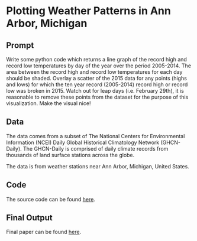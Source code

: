 # Plotting Weather Patterns in Ann Arbor, Michigan

## Prompt
Write some python code which returns a line graph of the record high and record low temperatures by day of the year over the period 2005-2014. The area between the record high and record low temperatures for each day should be shaded.
Overlay a scatter of the 2015 data for any points (highs and lows) for which the ten year record (2005-2014) record high or record low was broken in 2015.
Watch out for leap days (i.e. February 29th), it is reasonable to remove these points from the dataset for the purpose of this visualization.
Make the visual nice!

## Data
The data comes from a subset of The National Centers for Environmental Information (NCEI) Daily Global Historical Climatology Network (GHCN-Daily). The GHCN-Daily is comprised of daily climate records from thousands of land surface stations across the globe.

The data is from weather stations near Ann Arbor, Michigan, United States.

## Code
The source code can be found [here](https://github.com/ridhika123/Plotting-Weather-Pattern/blob/main/PlottingWeatherPatterns.ipynb).

## Final Output
Final paper can be found [here](https://github.com/ridhika123/Plotting-Weather-Pattern/blob/main/Maximum_Minimum_Temprature.png).
